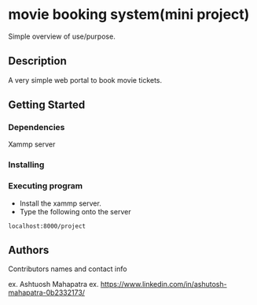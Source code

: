 # movie booking system(mini project)

Simple overview of use/purpose.

## Description

A very simple web portal to book movie tickets.

## Getting Started

### Dependencies

Xammp server

### Installing


### Executing program

* Install the xammp server.
* Type the following onto the server
```
localhost:8000/project
```

## Authors

Contributors names and contact info

ex. Ashtuosh Mahapatra
ex. https://www.linkedin.com/in/ashutosh-mahapatra-0b2332173/


